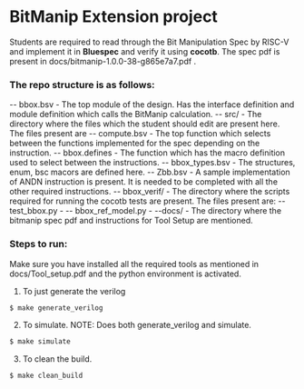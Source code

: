 # BitManip Extension project

Students are required to read through the Bit Manipulation Spec by RISC-V and implement it in **Bluespec** and verify it using **cocotb**. The spec pdf is present in docs/bitmanip-1.0.0-38-g865e7a7.pdf .

### The repo structure is as follows:
-- bbox.bsv - The top module of the design. Has the interface definition and module definition which calls the BitManip calculation.
-- src/ - The directory where the files which the student should edit are present here. The files present are
	-- compute.bsv - The top function which selects between the functions implemented for the spec depending on the instruction.
	-- bbox.defines - The function which has the macro definition used to select between the instructions.
	-- bbox_types.bsv - The structures, enum, bsc macors are defined here.
	-- Zbb.bsv - A sample implementation of ANDN instruction is present. It is needed to be completed with all the other required instructions.
-- bbox_verif/ - The directory where the scripts required for running the cocotb tests are present. The files present are:
	-- test_bbox.py - 
	-- bbox_ref_model.py - 
--docs/ - The directory where the bitmanip spec pdf and instructions for Tool Setup are mentioned.

### Steps to run:
Make sure you have installed all the required tools as mentioned in docs/Tool_setup.pdf and the python environment is activated.

1. To just generate the verilog
```bash
$ make generate_verilog
```
2. To simulate. NOTE: Does both generate_verilog and simulate.
```bash
$ make simulate
```
3. To clean the build.
```bash
$ make clean_build
```
